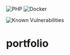 ![PHP](https://badgen.net/badge/icon/php?icon=php&label) ![Docker](https://badgen.net/badge/icon/docker?icon=docker&label)

![Known Vulnerabilities](https://snyk.io/test/github/AdrianBateman/portfolio/badge.svg)


# portfolio
